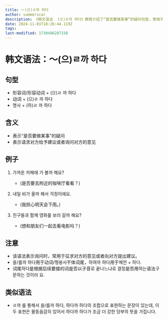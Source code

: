 ```yaml
---
title: 〜(으)ㄹ까 하다
author: summerscar
description: 《韩文语法  (으)ㄹ까 하다》教程介绍了“是否要做某事”的疑问句型，常用于询问他人意见或建议。通过形容词、动词和名词的组合方式表达不同情境，具有礼貌用语功能。需注意词尾使用规则，可与其他类似语法结合运用，增强语气。
date: 2024-11-01T18:26:44.119Z
tags:
last-modified: 1730486287158
---
```


# 韩文语法：〜(으)ㄹ까 하다

## 句型
- 形容词/形容动词 + (으)ㄹ 까 하다
- 动词 + (으)ㄹ 까 하다
- 명사 + (하)ㄹ 까 하다

## 含义
- 表示“是否要做某事”的疑问
- 表示请求对方给予建议或者询问对方的意见

## 例子
1. <Speak>가까운 카페에 가 볼까 해요?</Speak>
   - (是否要去附近的咖啡厅看看？)

2. <Speak>내일 비가 올까 해서 걱정이에요.</Speak>
   - (我担心明天会下雨。)

3. <Speak>친구들과 함께 영화를 보러 갈까 해요?</Speak>
   - (想和朋友们一起去看电影吗？)

## 注意
- 该语法表示询问时，常用于征求对方的意见或者向对方提出建议。
- 을/를까 하다用于动词/형용사干体词尾，하여까 하다用于체언 + 하다.
- 词尾하다是根据后续要接的词是否以子音로 끝나느냐로 결정是否用하는语法구문하는 것이라 요.

## 类似语法
- ㄹ까 를 통해서 을/를까 하다, 하다까 하다의 조합으로 표현하는 문장이 있는데, 이 두 표현은 물동음감히 있어서 하다까 하다가 조금 더 강한 당부의 뜻을 가집니다.